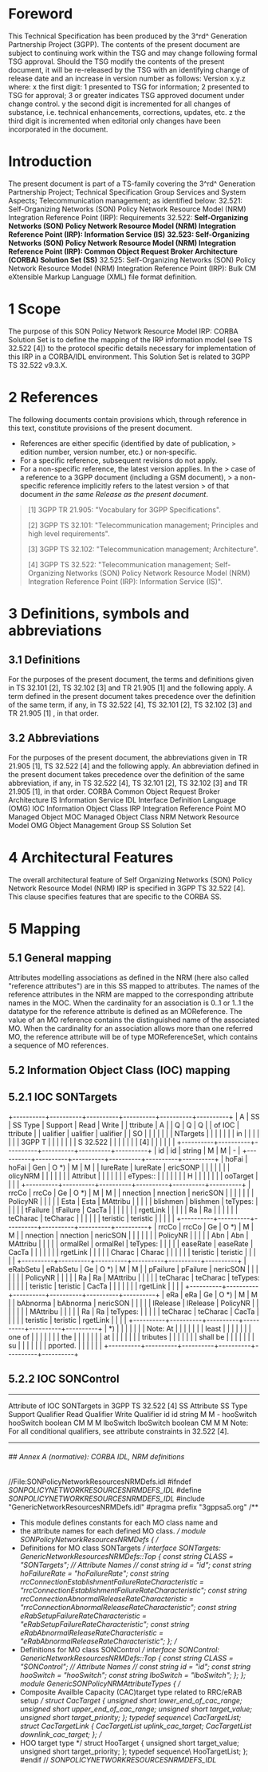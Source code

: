 # Foreword
This Technical Specification has been produced by the 3^rd^ Generation
Partnership Project (3GPP).
The contents of the present document are subject to continuing work within the
TSG and may change following formal TSG approval. Should the TSG modify the
contents of the present document, it will be re-released by the TSG with an
identifying change of release date and an increase in version number as
follows:
Version x.y.z
where:
x the first digit:
1 presented to TSG for information;
2 presented to TSG for approval;
3 or greater indicates TSG approved document under change control.
y the second digit is incremented for all changes of substance, i.e. technical
enhancements, corrections, updates, etc.
z the third digit is incremented when editorial only changes have been
incorporated in the document.
# Introduction
The present document is part of a TS-family covering the 3^rd^ Generation
Partnership Project; Technical Specification Group Services and System
Aspects; Telecommunication management; as identified below:
32.521: Self-Organizing Networks (SON) Policy Network Resource Model (NRM)
Integration Reference Point (IRP): Requirements
32.522: **Self-Organizing Networks (SON) Policy Network Resource Model (NRM)
Integration Reference Point (IRP): Information Service (IS)**
**32.523: Self-Organizing Networks (SON) Policy Network Resource Model (NRM)
Integration Reference Point (IRP): Common Object Request Broker Architecture
(CORBA) Solution Set (SS)**
32.525: Self-Organizing Networks (SON) Policy Network Resource Model (NRM)
Integration Reference Point (IRP): Bulk CM eXtensible Markup Language (XML)
file format definition.
# 1 Scope
The purpose of this SON Policy Network Resource Model IRP: CORBA Solution Set
is to define the mapping of the IRP information model (see TS 32.522 [4]) to
the protocol specific details necessary for implementation of this IRP in a
CORBA/IDL environment.
This Solution Set is related to 3GPP TS 32.522 v9.3.X.
# 2 References
The following documents contain provisions which, through reference in this
text, constitute provisions of the present document.
  * References are either specific (identified by date of publication, > edition number, version number, etc.) or non‑specific.
  * For a specific reference, subsequent revisions do not apply.
  * For a non-specific reference, the latest version applies. In the > case of a reference to a 3GPP document (including a GSM document), > a non-specific reference implicitly refers to the latest version > of that document _in the same Release as the present document_.
> [1] 3GPP TR 21.905: \"Vocabulary for 3GPP Specifications\".
>
> [2] 3GPP TS 32.101: \"Telecommunication management; Principles and high
> level requirements\".
>
> [3] 3GPP TS 32.102: \"Telecommunication management; Architecture\".
>
> [4] 3GPP TS 32.522: \"Telecommunication management; Self-Organizing Networks
> (SON) Policy Network Resource Model (NRM) Integration Reference Point (IRP):
> Information Service (IS)\".
# 3 Definitions, symbols and abbreviations
## 3.1 Definitions
For the purposes of the present document, the terms and definitions given in
TS 32.101 [2], TS 32.102 [3] and TR 21.905 [1] and the following apply. A term
defined in the present document takes precedence over the definition of the
same term, if any, in TS 32.522 [4], TS 32.101 [2], TS 32.102 [3] and TR
21.905 [1] , in that order.
## 3.2 Abbreviations
For the purposes of the present document, the abbreviations given in TR 21.905
[1], TS 32.522 [4] and the following apply. An abbreviation defined in the
present document takes precedence over the definition of the same
abbreviation, if any, in TS 32.522 [4], TS 32.101 [2], TS 32.102 [3] and TR
21.905 [1], in that order.
CORBA Common Object Request Broker Architecture
IS Information Service
IDL Interface Definition Language (OMG)
IOC Information Object Class
IRP Integration Reference Point
MO Managed Object
MOC Managed Object Class
NRM Network Resource Model
OMG Object Management Group
SS Solution Set
# 4 Architectural Features
The overall architectural feature of Self Organizing Networks (SON) Policy
Network Resource Model (NRM) IRP is specified in 3GPP TS 32.522 [4]. This
clause specifies features that are specific to the CORBA SS.
# 5 Mapping
## 5.1 General mapping
Attributes modelling associations as defined in the NRM (here also called
\"reference attributes\") are in this SS mapped to attributes. The names of
the reference attributes in the NRM are mapped to the corresponding attribute
names in the MOC. When the cardinality for an association is 0..1 or 1..1 the
datatype for the reference attribute is defined as an MOReference. The value
of an MO reference contains the distinguished name of the associated MO. When
the cardinality for an association allows more than one referred MO, the
reference attribute will be of type MOReferenceSet, which contains a sequence
of MO references.
## 5.2 Information Object Class (IOC) mapping
## 5.2.1 IOC SONTargets
+----------+----------+----------+----------+----------+----------+ | A | SS | SS Type | Support | Read | Write | | ttribute | A | | Q | Q | Q | | of IOC | ttribute | | ualifier | ualifier | ualifier | | SO | | | | | | | NTargets | | | | | | | in | | | | | | | 3GPP T | | | | | | | S 32.522 | | | | | | | [4] | | | | | | +----------+----------+----------+----------+----------+----------+ | id | id | string | M | M | - | +----------+----------+----------+----------+----------+----------+ | hoFai | hoFai | Gen | O *) | M | M | | lureRate | lureRate | ericSONP | | | | | | | olicyNRM | | | | | | | Attribut | | | | | | | eTypes:: | | | | | | | H | | | | | | | ooTarget | | | | +----------+----------+----------+----------+----------+----------+ | rrcCo | rrcCo | Ge | O *) | M | M | | nnection | nnection | nericSON | | | | | | | PolicyNR | | | | | Esta | Esta | MAttribu | | | | | blishmen | blishmen | teTypes: | | | | | tFailure | tFailure | CacTa | | | | | | | rgetLink | | | | | Ra | Ra | | | | | | teCharac | teCharac | | | | | | teristic | teristic | | | | | +----------+----------+----------+----------+----------+----------+ | rrcCo | rrcCo | Ge | O *) | M | M | | nnection | nnection | nericSON | | | | | | | PolicyNR | | | | | Abn | Abn | MAttribu | | | | | ormalRel | ormalRel | teTypes: | | | | | easeRate | easeRate | CacTa | | | | | | | rgetLink | | | | | Charac | Charac | | | | | | teristic | teristic | | | | | +----------+----------+----------+----------+----------+----------+ | eRabSetu | eRabSetu | Ge | O *) | M | M | | pFailure | pFailure | nericSON | | | | | | | PolicyNR | | | | | Ra | Ra | MAttribu | | | | | teCharac | teCharac | teTypes: | | | | | teristic | teristic | CacTa | | | | | | | rgetLink | | | | +----------+----------+----------+----------+----------+----------+ | eRa | eRa | Ge | O *) | M | M | | bAbnorma | bAbnorma | nericSON | | | | | lRelease | lRelease | PolicyNR | | | | | | | MAttribu | | | | | Ra | Ra | teTypes: | | | | | teCharac | teCharac | CacTa | | | | | teristic | teristic | rgetLink | | | | +----------+----------+----------+----------+----------+----------+ | *) | | | | | | | Note: At | | | | | | | least | | | | | | | one of | | | | | | | the | | | | | | | at | | | | | | | tributes | | | | | | | shall be | | | | | | | su | | | | | | | pported. | | | | | | +----------+----------+----------+----------+----------+----------+
## 5.2.2 IOC SONControl
* * *
Attribute of IOC SONTargets in 3GPP TS 32.522 [4] SS Attribute SS Type Support
Qualifier Read Qualifier Write Qualifier id id string M M - hooSwitch
hooSwitch boolean CM M M lboSwitch lboSwitch boolean CM M M Note: For all
conditional qualifiers, see attribute constraints in 32.522 [4].
* * *
###### ## Annex A (normative): CORBA IDL, NRM definitions
//File:SONPolicyNetworkResourcesNRMDefs.idl
#ifndef _SONPOLICYNETWORKRESOURCESNRMDEFS_IDL_
#define _SONPOLICYNETWORKRESOURCESNRMDEFS_IDL_
#include \"GenericNetworkResourcesNRMDefs.idl\"
#pragma prefix \"3gppsa5.org\"
/**
* This module defines constants for each MO class name and
* the attribute names for each defined MO class.
*/
module SONPolicyNetworkResourcesNRMDefs
{
/*
* Definitions for MO class SONTargets
*/
interface SONTargets: GenericNetworkResourcesNRMDefs::Top
{
const string CLASS = \"SONTargets\";
// Attribute Names
//
const string id = \"id\";
const string hoFailureRate = \"hoFailureRate\";
const string rrcConnectionEstablishmentFailureRateCharacteristic =
\"rrcConnectionEstablishmentFailureRateCharacteristic\";
const string rrcConnectionAbnormalReleaseRateCharacteristic =
\"rrcConnectionAbnormalReleaseRateCharacteristic\";
const string eRabSetupFailureRateCharacteristic =
\"eRabSetupFailureRateCharacteristic\";
const string eRabAbnormalReleaseRateCharacteristic =
\"eRabAbnormalReleaseRateCharacteristic\";
};
/*
* Definitions for MO class SONControl
*/
interface SONControl: GenericNetworkResourcesNRMDefs::Top
{
const string CLASS = \"SONControl\";
// Attribute Names
//
const string id = \"id\";
const string hooSwitch = \"hooSwitch\";
const string lboSwitch = \"lboSwitch\";
};
};
module GenericSONPolicyNRMAttributeTypes
{
/*
* Composite Availble Capacity (CAC)target type related to RRC/eRAB setup
*/
struct CacTarget
{
unsigned short lower_end_of_cac_range;
unsigned short upper_end_of_cac_range;
unsigned short target_value;
unsigned short target_priority;
};
typedef sequence\ CacTargetList;
struct CacTargetLink
{
CacTargetList uplink_cac_target;
CacTargetList downlink_cac_target;
};
/*
* HOO target type
*/
struct HooTarget
{
unsigned short target_value;
unsigned short target_priority;
};
typedef sequence\ HooTargetList;
};
#endif // _SONPOLICYNETWORKRESOURCESNRMDEFS_IDL_
#